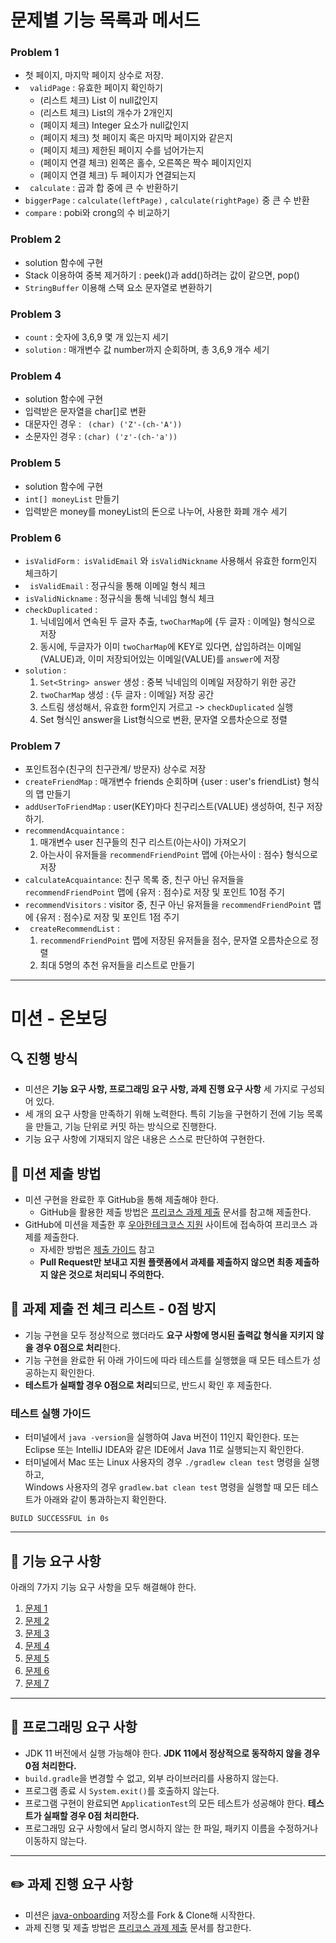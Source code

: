 # 문제별 기능 목록과 메서드 

### Problem 1
* 첫 페이지, 마지막 페이지 상수로 저장.
* ` validPage` : 유효한 페이지 확인하기
  * (리스트 체크) List<Integer> 이 null값인지
  * (리스트 체크) List<Integer>의 개수가 2개인지
  * (페이지 체크) Integer 요소가 null값인지
  * (페이지 체크) 첫 페이지 혹은 마지막 페이지와 같은지
  * (페이지 체크) 제한된 페이지 수를 넘어가는지
  * (페이지 연결 체크) 왼쪽은 홀수, 오른쪽은 짝수 페이지인지 
  * (페이지 연결 체크) 두 페이지가 연결되는지
* ` calculate` : 곱과 합 중에 큰 수 반환하기
* `biggerPage` : `calculate(leftPage)` , `calculate(rightPage)` 중 큰 수 반환
* `compare` : pobi와 crong의 수 비교하기


### Problem 2
* solution 함수에 구현
* Stack<Character> 이용하여 중복 제거하기
    : peek()과 add()하려는 값이 같으면, pop()
* `StringBuffer` 이용해 스택 요소 문자열로 변환하기


### Problem 3
* `count` : 숫자에 3,6,9 몇 개 있는지 세기
* `solution` : 매개변수 값 number까지 순회하며, 총 3,6,9 개수 세기


### Problem 4
* solution 함수에 구현
* 입력받은 문자열을 char[]로 변환
* 대문자인 경우 : ` (char) ('Z'-(ch-'A'))`
* 소문자인 경우 :  `(char) ('z'-(ch-'a'))`


### Problem 5
* solution 함수에 구현
* `int[] moneyList` 만들기
* 입력받은 money를 moneyList의 돈으로 나누어, 사용한 화폐 개수 세기


### Problem 6
* `isValidForm` :` isValidEmail` 와 `isValidNickname` 사용해서 유효한 form인지 체크하기
* ` isValidEmail` : 정규식을 통해 이메일 형식 체크
* `isValidNickname` : 정규식을 통해 닉네임 형식 체크
* `checkDuplicated` : 
     1) 닉네임에서 연속된 두 글자 추출,  `twoCharMap`에 {두 글자 : 이메일} 형식으로 저장
     2) 동시에, 두글자가 이미   `twoCharMap`에 KEY로 있다면, 삽입하려는 이메일(VALUE)과, 이미 저장되어있는 이메일(VALUE)를 `answer`에 저장
* `solution` : 
     1) `Set<String> answer` 생성 : 중복 닉네임의 이메일 저장하기 위한 공간
     2) `twoCharMap` 생성 : {두 글자 : 이메일} 저장 공간
     3) 스트림 생성해서, 유효한 form인지 거르고 ->   `checkDuplicated` 실행
     4) Set 형식인 answer을 List형식으로 변환, 문자열 오름차순으로 정렬


### Problem 7
* 포인트점수(친구의 친구관계/ 방문자) 상수로 저장
* `createFriendMap` : 매개변수 friends 순회하며 {user : user's friendList} 형식의 맵 만들기
* `addUserToFriendMap` : user(KEY)마다 친구리스트(VALUE) 생성하여, 친구 저장하기.
* `recommendAcquaintance` : 
     1) 매개변수 user 친구들의 친구 리스트(아는사이) 가져오기
     2) 아는사이 유저들을 `recommendFriendPoint` 맵에 {아는사이 : 점수} 형식으로 저장
* `calculateAcquaintance`: 친구 목록 중, 친구 아닌 유저들을 `recommendFriendPoint` 맵에 {유저 : 점수}로 저장 및 포인트 10점 주기
*  `recommendVisitors` : visitor 중, 친구 아닌 유저들을 `recommendFriendPoint` 맵에 {유저 : 점수}로 저장 및 포인트 1점 주기
* ` createRecommendList` : 
     1) `recommendFriendPoint` 맵에 저장된 유저들을 점수, 문자열 오름차순으로 정렬
     2) 최대 5명의 추천 유저들을 리스트로 만들기 


    
---

# 미션 - 온보딩

## 🔍 진행 방식

- 미션은 **기능 요구 사항, 프로그래밍 요구 사항, 과제 진행 요구 사항** 세 가지로 구성되어 있다.
- 세 개의 요구 사항을 만족하기 위해 노력한다. 특히 기능을 구현하기 전에 기능 목록을 만들고, 기능 단위로 커밋 하는 방식으로 진행한다.
- 기능 요구 사항에 기재되지 않은 내용은 스스로 판단하여 구현한다.

## 📮 미션 제출 방법

- 미션 구현을 완료한 후 GitHub을 통해 제출해야 한다.
    - GitHub을 활용한 제출 방법은 [프리코스 과제 제출](https://github.com/woowacourse/woowacourse-docs/tree/master/precourse) 문서를 참고해
      제출한다.
- GitHub에 미션을 제출한 후 [우아한테크코스 지원](https://apply.techcourse.co.kr) 사이트에 접속하여 프리코스 과제를 제출한다.
    - 자세한 방법은 [제출 가이드](https://github.com/woowacourse/woowacourse-docs/tree/master/precourse#제출-가이드) 참고
    - **Pull Request만 보내고 지원 플랫폼에서 과제를 제출하지 않으면 최종 제출하지 않은 것으로 처리되니 주의한다.**

## 🚨 과제 제출 전 체크 리스트 - 0점 방지

- 기능 구현을 모두 정상적으로 했더라도 **요구 사항에 명시된 출력값 형식을 지키지 않을 경우 0점으로 처리**한다.
- 기능 구현을 완료한 뒤 아래 가이드에 따라 테스트를 실행했을 때 모든 테스트가 성공하는지 확인한다.
- **테스트가 실패할 경우 0점으로 처리**되므로, 반드시 확인 후 제출한다.

### 테스트 실행 가이드

- 터미널에서 `java -version`을 실행하여 Java 버전이 11인지 확인한다. 또는 Eclipse 또는 IntelliJ IDEA와 같은 IDE에서 Java 11로 실행되는지 확인한다.
- 터미널에서 Mac 또는 Linux 사용자의 경우 `./gradlew clean test` 명령을 실행하고,   
  Windows 사용자의 경우  `gradlew.bat clean test` 명령을 실행할 때 모든 테스트가 아래와 같이 통과하는지 확인한다.

```
BUILD SUCCESSFUL in 0s
```

---

## 🚀 기능 요구 사항
아래의 7가지 기능 요구 사항을 모두 해결해야 한다.

1. [문제 1](./docs/PROBLEM1.md)
2. [문제 2](./docs/PROBLEM2.md)
3. [문제 3](./docs/PROBLEM3.md)
4. [문제 4](./docs/PROBLEM4.md)
5. [문제 5](./docs/PROBLEM5.md)
6. [문제 6](./docs/PROBLEM6.md)
7. [문제 7](./docs/PROBLEM7.md)

---

## 🎯 프로그래밍 요구 사항

- JDK 11 버전에서 실행 가능해야 한다. **JDK 11에서 정상적으로 동작하지 않을 경우 0점 처리한다.**
- `build.gradle`을 변경할 수 없고, 외부 라이브러리를 사용하지 않는다.
- 프로그램 종료 시 `System.exit()`를 호출하지 않는다.
- 프로그램 구현이 완료되면 `ApplicationTest`의 모든 테스트가 성공해야 한다. **테스트가 실패할 경우 0점 처리한다.**
- 프로그래밍 요구 사항에서 달리 명시하지 않는 한 파일, 패키지 이름을 수정하거나 이동하지 않는다.

---

## ✏️ 과제 진행 요구 사항

- 미션은 [java-onboarding](https://github.com/woowacourse-precourse/java-onboarding) 저장소를 Fork & Clone해 시작한다.
- 과제 진행 및 제출 방법은 [프리코스 과제 제출](https://github.com/woowacourse/woowacourse-docs/tree/master/precourse) 문서를 참고한다.


